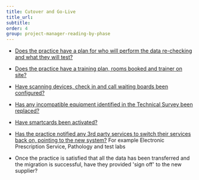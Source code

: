 ```yaml
---
title: Cutover and Go-Live
title_url:
subtitle: 
order: 4
group: project-manager-reading-by-phase
---
```


* [Does the practice have a plan for who will perform the data re-checking and what they will test?](/prm-practice-migration/guide/go-live#data-re-checking)

* [Does the practice have a training plan, rooms booked and trainer on site?](/prm-practice-migration/guide/go-live#training-on-the-new-system)

* [Have scanning devices, check in and call waiting boards been configured?](/prm-practice-migration/guide/cutover#configure-devices)

* [Has any incompatible equipment identified in the Technical Survey been replaced?](/prm-practice-migration/guide/technical-survey#outcome-of-the-technical-survey)

* [Have smartcards been activated?](/prm-practice-migration/guide/cutover#activate-smartcards)

* [Has the practice notified any 3rd party services to switch their services back on, pointing to the new system?](/prm-practice-migration/guide/go-live#switch-links-back-on) For example Electronic Prescription Service, Pathology and test labs

* Once the practice is satisfied that all the data has been transferred and the migration is successful, have they provided 'sign off' to the new supplier?
